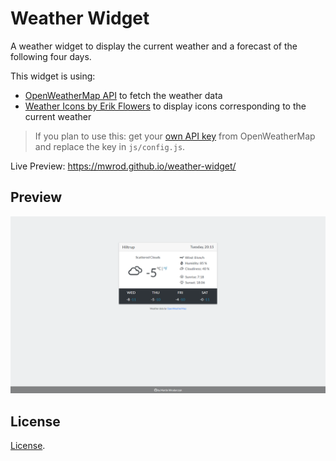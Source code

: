 # Weather Widget

A weather widget to display the current weather and a forecast of the following four days.

This widget is using:
* [OpenWeatherMap API](https://openweathermap.org/api) to fetch the weather data 
* [Weather Icons by Erik Flowers](http://erikflowers.github.io/weather-icons/) to display icons corresponding to the current weather

> If you plan to use this: get your [own API key](https://openweathermap.org/appid#get) from OpenWeatherMap and replace the key in `js/config.js`.

Live Preview: <https://mwrod.github.io/weather-widget/>

## Preview

[![Preview](preview.png?raw=true)](https://mwrod.github.io/weather-widget/)


## License

[License](LICENSE).
